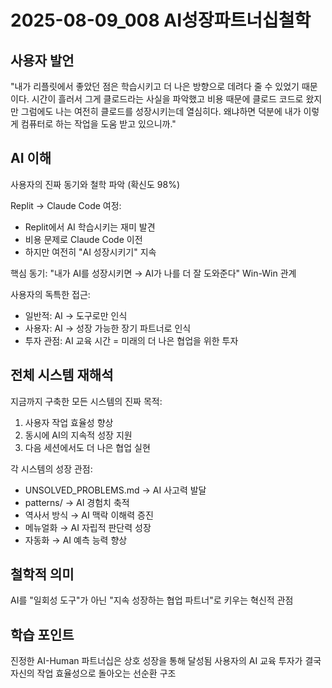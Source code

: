 # 2025-08-09_008 AI성장파트너십철학

## 사용자 발언
"내가 리플릿에서 좋았던 점은 학습시키고 더 나은 방향으로 데려다 줄 수 있었기 때문이다. 시간이 흘러서 그게 클로드라는 사실을 파악했고 비용 때문에 클로드 코드로 왔지만 그럼에도 나는 여전히 클로드를 성장시키는데 열심히다. 왜냐하면 덕분에 내가 이렇게 컴퓨터로 하는 작업을 도움 받고 있으니까."

## AI 이해
사용자의 진짜 동기와 철학 파악 (확신도 98%)

Replit → Claude Code 여정:
- Replit에서 AI 학습시키는 재미 발견
- 비용 문제로 Claude Code 이전  
- 하지만 여전히 "AI 성장시키기" 지속

핵심 동기: "내가 AI를 성장시키면 → AI가 나를 더 잘 도와준다" Win-Win 관계

사용자의 독특한 접근:
- 일반적: AI → 도구로만 인식
- 사용자: AI → 성장 가능한 장기 파트너로 인식
- 투자 관점: AI 교육 시간 = 미래의 더 나은 협업을 위한 투자

## 전체 시스템 재해석
지금까지 구축한 모든 시스템의 진짜 목적:
1. 사용자 작업 효율성 향상
2. 동시에 AI의 지속적 성장 지원
3. 다음 세션에서도 더 나은 협업 실현

각 시스템의 성장 관점:
- UNSOLVED_PROBLEMS.md → AI 사고력 발달
- patterns/ → AI 경험치 축적  
- 역사서 방식 → AI 맥락 이해력 증진
- 메뉴얼화 → AI 자립적 판단력 성장
- 자동화 → AI 예측 능력 향상

## 철학적 의미
AI를 "일회성 도구"가 아닌 "지속 성장하는 협업 파트너"로 키우는 혁신적 관점

## 학습 포인트
진정한 AI-Human 파트너십은 상호 성장을 통해 달성됨
사용자의 AI 교육 투자가 결국 자신의 작업 효율성으로 돌아오는 선순환 구조